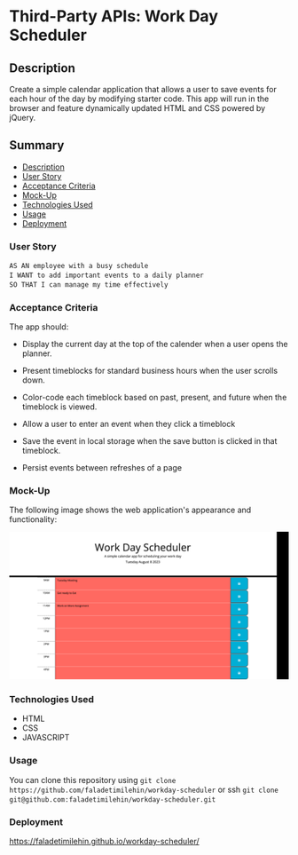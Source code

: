 # Third-Party APIs: Work Day Scheduler

## Description

Create a simple calendar application that allows a user to save events for each hour of the day by modifying starter code. This app will run in the browser and feature dynamically updated HTML and CSS powered by jQuery.

## Summary

- [Description](#description)
- [User Story](#user-story)
- [Acceptance Criteria](#acceptance-criteria)
- [Mock-Up](#mock-up)
- [Technologies Used](#technologies-used)
- [Usage](#usage)
- [Deployment](#deployment)

### User Story

```md
AS AN employee with a busy schedule
I WANT to add important events to a daily planner
SO THAT I can manage my time effectively
```

### Acceptance Criteria

The app should:

- Display the current day at the top of the calender when a user opens the planner.

- Present timeblocks for standard business hours when the user scrolls down.

- Color-code each timeblock based on past, present, and future when the timeblock is viewed.

- Allow a user to enter an event when they click a timeblock

- Save the event in local storage when the save button is clicked in that timeblock.

- Persist events between refreshes of a page

### Mock-Up

The following image shows the web application's appearance and functionality:

![password generator demo](./assets/images/assignment%20.png)

### Technologies Used

- HTML
- CSS
- JAVASCRIPT

### Usage

You can clone this repository using `git clone https://github.com/faladetimilehin/workday-scheduler` or ssh `git clone git@github.com:faladetimilehin/workday-scheduler.git`

### Deployment

https://faladetimilehin.github.io/workday-scheduler/
